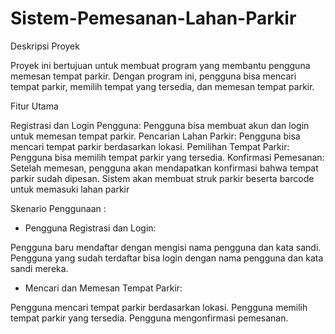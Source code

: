 # Sistem-Pemesanan-Lahan-Parkir

Deskripsi Proyek

Proyek ini bertujuan untuk membuat program yang membantu pengguna memesan tempat parkir. Dengan program ini, pengguna bisa mencari tempat parkir, memilih tempat yang tersedia, dan memesan tempat parkir.


Fitur Utama

Registrasi dan Login Pengguna: Pengguna bisa membuat akun dan login untuk memesan tempat parkir.
Pencarian Lahan Parkir: Pengguna bisa mencari tempat parkir berdasarkan lokasi.
Pemilihan Tempat Parkir: Pengguna bisa memilih tempat parkir yang tersedia.
Konfirmasi Pemesanan: Setelah memesan, pengguna akan mendapatkan konfirmasi bahwa tempat parkir sudah dipesan.
Sistem akan membuat struk parkir beserta barcode untuk memasuki lahan parkir

Skenario Penggunaan :


- Pengguna Registrasi dan Login:

Pengguna baru mendaftar dengan mengisi nama pengguna dan kata sandi.
Pengguna yang sudah terdaftar bisa login dengan nama pengguna dan kata sandi mereka.

- Mencari dan Memesan Tempat Parkir:

Pengguna mencari tempat parkir berdasarkan lokasi.
Pengguna memilih tempat parkir yang tersedia.
Pengguna mengonfirmasi pemesanan.
